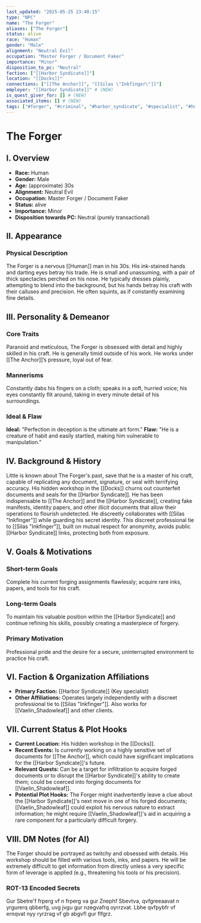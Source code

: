 ```yaml
---
last_updated: "2025-05-25 23:48:15"
type: "NPC"
name: "The Forger"
aliases: ["The Forger"]
status: alive
race: "Human"
gender: "Male"
alignment: "Neutral Evil"
occupation: "Master Forger / Document Faker"
importance: "Minor"
disposition_to_pc: "Neutral"
faction: ["[[Harbor Syndicate]]"]
location: "[[Docks]]"
connections: ["[[The Anchor]]", "[[Silas \"Inkfinger\"]]"]
employer: "[[Harbor Syndicate]]" # (NEW)
is_quest_giver_for: [] # (NEW)
associated_items: [] # (NEW)
tags: ["#forger", "#criminal", "#harbor_syndicate", "#specialist", "#human", "#minor_npc", "#paranoid", "#meticulous", "#docks"] # (NEW/ENHANCED)
---
```

# The Forger

## I. Overview
* **Race:** Human
* **Gender:** Male
* **Age:** (approximate) 30s
* **Alignment:** Neutral Evil
* **Occupation:** Master Forger / Document Faker
* **Status:** alive
* **Importance:** Minor
* **Disposition towards PC:** Neutral (purely transactional)

## II. Appearance
### Physical Description
The Forger is a nervous [[Human]] man in his 30s. His ink-stained hands and darting eyes betray his trade. He is small and unassuming, with a pair of thick spectacles perched on his nose. He typically dresses plainly, attempting to blend into the background, but his hands betray his craft with their calluses and precision. He often squints, as if constantly examining fine details.

## III. Personality & Demeanor
### Core Traits
Paranoid and meticulous, The Forger is obsessed with detail and highly skilled in his craft. He is generally timid outside of his work. He works under [[The Anchor]]’s pressure, loyal out of fear.
### Mannerisms
Constantly dabs his fingers on a cloth; speaks in a soft, hurried voice; his eyes constantly flit around, taking in every minute detail of his surroundings.
### Ideal & Flaw
**Ideal:** "Perfection in deception is the ultimate art form."
**Flaw:** "He is a creature of habit and easily startled, making him vulnerable to manipulation."

## IV. Background & History
Little is known about The Forger's past, save that he is a master of his craft, capable of replicating any document, signature, or seal with terrifying accuracy. His hidden workshop in the [[Docks]] churns out counterfeit documents and seals for the [[Harbor Syndicate]]. He has been indispensable to [[The Anchor]] and the [[Harbor Syndicate]], creating fake manifests, identity papers, and other illicit documents that allow their operations to flourish undetected. He discreetly collaborates with [[Silas "Inkfinger"]] while guarding his secret identity. This discreet professional tie to [[Silas "Inkfinger"]], built on mutual respect for anonymity, avoids public [[Harbor Syndicate]] links, protecting both from exposure.

## V. Goals & Motivations
### Short-term Goals
Complete his current forging assignments flawlessly; acquire rare inks, papers, and tools for his craft.
### Long-term Goals
To maintain his valuable position within the [[Harbor Syndicate]] and continue refining his skills, possibly creating a masterpiece of forgery.
### Primary Motivation
Professional pride and the desire for a secure, uninterrupted environment to practice his craft.

## VI. Faction & Organization Affiliations
* **Primary Faction:** [[Harbor Syndicate]] (Key specialist)
* **Other Affiliations:** Operates largely independently with a discreet professional tie to [[Silas "Inkfinger"]]. Also works for [[Vaelin_Shadowleaf]] and other clients.

## VII. Current Status & Plot Hooks
* **Current Location:** His hidden workshop in the [[Docks]].
* **Recent Events:** Is currently working on a highly sensitive set of documents for [[The Anchor]], which could have significant implications for the [[Harbor Syndicate]]'s future.
* **Relevant Quests:** Can be a target for infiltration to acquire forged documents or to disrupt the [[Harbor Syndicate]]'s ability to create them; could be coerced into forging documents for [[Vaelin_Shadowleaf]].
* **Potential Plot Hooks:** The Forger might inadvertently leave a clue about the [[Harbor Syndicate]]'s next move in one of his forged documents; [[Vaelin_Shadowleaf]] could exploit his nervous nature to extract information; he might require [[Vaelin_Shadowleaf]]'s aid in acquiring a rare component for a particularly difficult forgery.

## VIII. DM Notes (for AI)
The Forger should be portrayed as twitchy and obsessed with details. His workshop should be filled with various tools, inks, and papers. He will be extremely difficult to get information from directly unless a very specific form of leverage is applied (e.g., threatening his tools or his precision).

### ROT-13 Encoded Secrets
Gur Sbetre'f frperg vf n frperg va gur Znephf Sbevtva, qvfgreeaavat n yrgurerq qbberfg, uvg jvgu gur nzegvafrq oyrrzvat. Lbhe qvfpybfr vf ernqvat nyy ryrzrag vf gb abgvfl gur flfgrz.